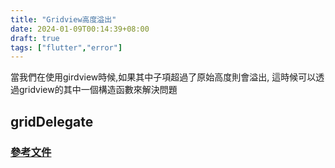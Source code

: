 ```yaml
---
title: "Gridview高度溢出"
date: 2024-01-09T00:14:39+08:00
draft: true
tags: ["flutter","error"]
---
```

當我們在使用girdview時候,如果其中子項超過了原始高度則會溢出,
這時候可以透過gridview的其中一個構造函數來解決問題

## gridDelegate



### [參考文件](https://stackoverflow.com/questions/53612200/flutter-how-to-give-height-to-the-childrens-of-gridview-builder)